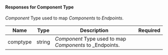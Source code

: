 <!-- markdownlint-disable MD041 -->
#### Responses for Component Type

_Component_ Type used  to map _Components_ to _Endpoints_.

| Name     | Type   | Description                                               | Required |
|----------|--------|-----------------------------------------------------------|----------|
| comptype | string | _Component_  Type used to map _Components_ to _Endpoints. |          |
